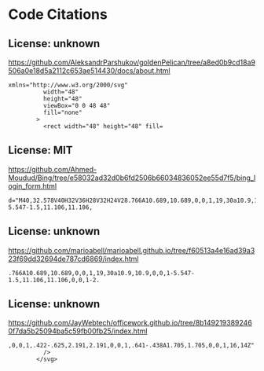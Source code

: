# Code Citations

## License: unknown

https://github.com/AleksandrParshukov/goldenPelican/tree/a8ed0b9cd18a9506a0e18d5a2112c653ae514430/docs/about.html

```
xmlns="http://www.w3.org/2000/svg"
          width="48"
          height="48"
          viewBox="0 0 48 48"
          fill="none"
        >
          <rect width="48" height="48" fill=
```

## License: MIT

https://github.com/Ahmed-Moudud/Bing/tree/e58032ad32d0b6fd2506b66034836052ee55d7f5/bing_login_form.html

```
d="M40,32.578V40H32V36H28V32H24V28.766A10.689,10.689,0,0,1,19,30a10.9,10.9,0,0,1-5.547-1.5,11.106,11.106,
```

## License: unknown

https://github.com/marioabell/marioabell.github.io/tree/f60513a4e16ad39a323f69dd32694de787cd6869/index.html

```
.766A10.689,10.689,0,0,1,19,30a10.9,10.9,0,0,1-5.547-1.5,11.106,11.106,0,0,1-2.
```

## License: unknown

https://github.com/JayWebtech/officework.github.io/tree/8b1492193892460f7da5b25094ba5c59fb00fb25/index.html

```
,0,0,1,.422-.625,2.191,2.191,0,0,1,.641-.438A1.705,1.705,0,0,1,16,14Z"
          />
        </svg>
```
